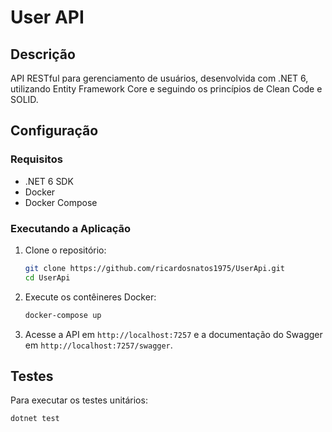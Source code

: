 # User API

## Descrição

API RESTful para gerenciamento de usuários, desenvolvida com .NET 6, utilizando Entity Framework Core e seguindo os princípios de Clean Code e SOLID.

## Configuração

### Requisitos

- .NET 6 SDK
- Docker
- Docker Compose

### Executando a Aplicação

1. Clone o repositório:
    ```bash
    git clone https://github.com/ricardosnatos1975/UserApi.git
    cd UserApi
    ```

2. Execute os contêineres Docker:
    ```bash
    docker-compose up
    ```

3. Acesse a API em `http://localhost:7257` e a documentação do Swagger em `http://localhost:7257/swagger`.

## Testes

Para executar os testes unitários:
```bash
dotnet test
